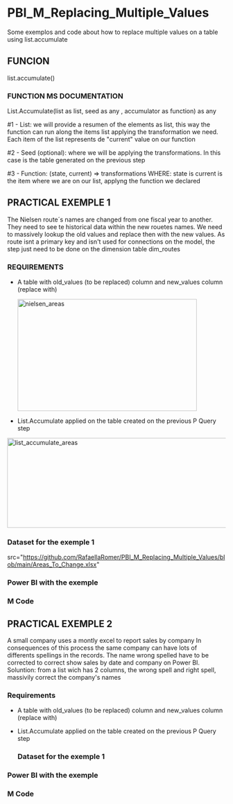 # PBI_M_Replacing_Multiple_Values
Some exemplos and code about how to replace multiple values on a table using list.accumulate

## FUNCION 

list.accumulate()

  ### FUNCTION MS DOCUMENTATION

  List.Accumulate(list as list, seed as any , accumulator as function) as any
  
#1 - List: we will provide a resumen of the elements as list, this way the function can run along the items list applying the transformation we need. 
          Each item of the list represents de "current" value on our function

#2 - Seed (optional): where we will be applying the transformations. In this case is the table generated on the previous step

#3 - Function: (state, current) =>  transformations
      WHERE:
        state is
        current is the item where we are on our list, applyng the function we declared
        
## PRACTICAL EXEMPLE 1 

The Nielsen route´s names are changed from one fiscal year to another.
They need to see te historical data within the new rouetes names.
We need to massively lookup the old values and replace then with the new values.
As route isnt a primary key and isn't used for connections on the model, the step just need to be done on the dimension table dim_routes

### REQUIREMENTS 

- A table with old_values (to be replaced) column and new_values column (replace with)

  <img width="413" height="258" alt="nielsen_areas" src="https://github.com/user-attachments/assets/21443b42-fd84-45d1-b1c3-77b5b1e1b63d" />

- List.Accumulate applied on the table created on the previous P Query step

<img width="1076" height="207" alt="list_accumulate_areas" src="https://github.com/user-attachments/assets/dc62ecf6-3301-4bb5-bca3-72d9881f0d45" />

### Dataset for the exemple 1

src="https://github.com/RafaellaRomer/PBI_M_Replacing_Multiple_Values/blob/main/Areas_To_Change.xlsx"

### Power BI with the exemple

### M Code



## PRACTICAL EXEMPLE 2

A small company uses a montly excel to report sales by company
In consequences of this process the same company can have lots of differents spellings in the records.
The name wrong spelled have to be corrected to correct show sales by date and company on Power BI.
Soluntion: from a list wich has 2 columns, the wrong spell and right spell, massivily correct the company's names

### Requirements

- A table with old_values (to be replaced) column and new_values column (replace with)

- List.Accumulate applied on the table created on the previous P Query step

  ### Dataset for the exemple 1

### Power BI with the exemple

### M Code



